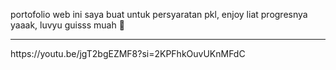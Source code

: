 portofolio web ini saya buat untuk persyaratan pkl, enjoy liat progresnya yaaak, luvyu guisss muah 🤞 
<br>
<hr>
https://youtu.be/jgT2bgEZMF8?si=2KPFhkOuvUKnMFdC

